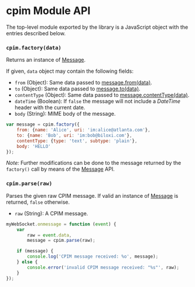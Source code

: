 # cpim Module API

The top-level module exported by the library is a JavaScript object with the entries described below.


### `cpim.factory(data)`

Returns an instance of [Message](Message.md).

If given, `data` object may contain the following fields:

* `from` (Object): Same data passed to [message.from(data)](Message.md#messagefromdata).
* `to` (Object): Same data passed to [message.to(data)](Message.md#messagetodata).
* `contentType` (Object): Same data passed to [message.contentType(data)](Message.md#messagecontenttypedata).
* `dateTime` (Boolean): If `false` the message will not include a *DateTime* header with the current date.
* `body` (String): MIME body of the message.

```javascript
var message = cpim.factory({
    from: {name: 'Alice', uri: 'im:alice@atlanta.com'},
    to: {name: 'Bob', uri: 'im:bob@biloxi.com'},
    contentType: {type: 'text', subtype: 'plain'},
    body: 'HELLO'
});
```

*Note:* Further modifications can be done to the message returned by the `factory()` call by means of the [Message](Message.md) API.


### `cpim.parse(raw)`

Parses the given raw CPIM message. If valid an instance of [Message](Message.md) is returned, `false` otherwise.

* `raw` (String): A CPIM message.

```javascript
myWebSocket.onmessage = function (event) {
    var
        raw = event.data,
        message = cpim.parse(raw);

    if (message) {
        console.log('CPIM message received: %o', message);
    } else {
        console.error('invalid CPIM message received: "%s"', raw);
    }
});
```
